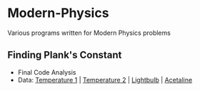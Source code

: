 # Modern-Physics
Various programs written for Modern Physics problems

## Finding Plank's Constant
* Final Code Analysis
* Data: [Temperature 1](T1.csv) | [Temperature 2](T2.csv) | [Lightbulb](lightbulb.csv) | [Acetaline](Acetaline.csv)
